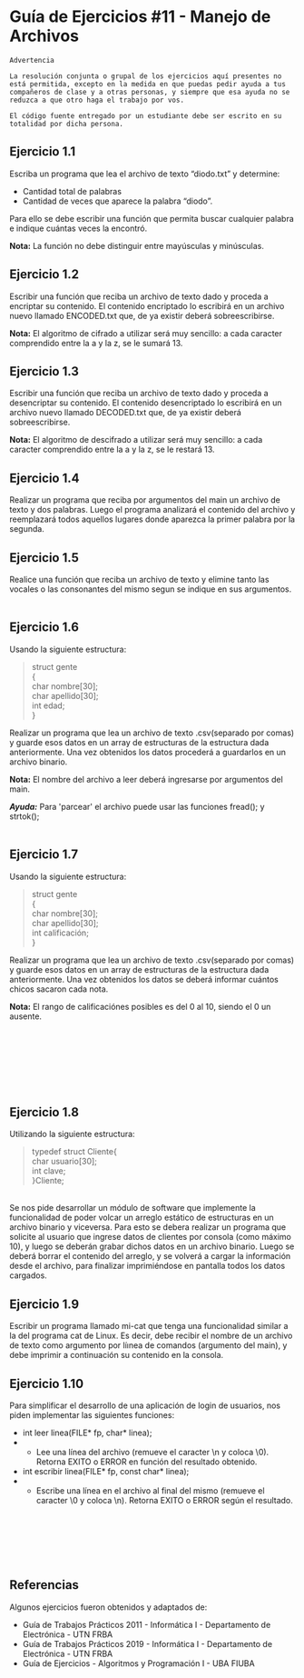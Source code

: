 # Guía de Ejercicios #11 - Manejo de Archivos

```
Advertencia

La resolución conjunta o grupal de los ejercicios aquí presentes no está permitida, excepto en la medida en que puedas pedir ayuda a tus compañeros de clase y a otras personas, y siempre que esa ayuda no se reduzca a que otro haga el trabajo por vos.

El código fuente entregado por un estudiante debe ser escrito en su totalidad por dicha persona.
```


## Ejercicio 1.1
Escriba un programa que lea el archivo de texto “diodo.txt” y determine:<br>
- Cantidad total de palabras<br>
- Cantidad de veces que aparece la palabra “diodo”. <br>
  
Para ello se debe escribir una función que
permita buscar cualquier palabra e indique cuántas veces la encontró.

**Nota:** La función no debe distinguir entre mayúsculas y minúsculas.

## Ejercicio 1.2
Escribir una función que reciba un archivo de texto dado y proceda a encriptar su contenido. El contenido encriptado lo escribirá en un archivo nuevo llamado ENCODED.txt que, de ya existir deberá sobreescribirse.<br>

**Nota:** El algoritmo de cifrado a utilizar será muy sencillo: a cada caracter comprendido entre la a y la z, se le sumará 13.

## Ejercicio 1.3
Escribir una función que reciba un archivo de texto dado y proceda a desencriptar su contenido. El contenido desencriptado lo escribirá en un archivo nuevo llamado DECODED.txt que, de ya existir deberá sobreescribirse.<br>

**Nota:** El algoritmo de descifrado a utilizar será muy sencillo: a cada caracter comprendido entre la a y la z, se le restará 13.

## Ejercicio 1.4
Realizar un programa que reciba por argumentos del main un archivo de texto y dos palabras. Luego el programa analizará el contenido del archivo y reemplazará todos aquellos lugares donde aparezca la primer palabra por la segunda.

## Ejercicio 1.5
Realice una función que reciba un archivo de texto y elimine tanto las vocales o las consonantes del mismo segun se indique en sus argumentos.
<br><br>

## Ejercicio 1.6
Usando la siguiente estructura:<br>
> struct gente<br>
> {<br>
>   char nombre[30];<br>
>   char apellido[30];<br>
>   int edad;<br>
> }<br>

Realizar un programa que lea un archivo de texto .csv(separado por comas) y guarde esos datos en un array de estructuras de la estructura dada anteriormente. Una vez obtenidos los datos procederá a guardarlos en un archivo binario.

**Nota:** El nombre del archivo a leer deberá ingresarse por argumentos del main.

***Ayuda:*** Para 'parcear' el archivo puede usar las funciones fread(); y strtok();
<br><br>

## Ejercicio 1.7
Usando la siguiente estructura:<br>
> struct gente<br>
> {<br>
>   char nombre[30];<br>
>   char apellido[30];<br>
>   int calificación;<br>
> }<br>

Realizar un programa que lea un archivo de texto .csv(separado por comas) y guarde esos datos en un array de estructuras de la estructura dada anteriormente. Una vez obtenidos los datos se deberá informar cuántos chicos sacaron cada nota.

**Nota:** El rango de calificaciónes posibles es del 0 al 10, siendo el 0 un ausente.
<br><br><br><br><br><br><br><br>

## Ejercicio 1.8
Utilizando la siguiente estructura:<br>

> typedef struct Cliente{<br>
> char usuario[30];<br>
> int clave;<br>
}Cliente;<br>

<br>
Se nos pide desarrollar un módulo de software que implemente la funcionalidad de poder volcar un arreglo estático de estructuras en un archivo binario y viceversa. Para esto se debera realizar un programa que solicite al usuario que ingrese datos de clientes por consola (como máximo 10), y luego se deberán grabar dichos datos en un archivo binario. Luego se deberá borrar el contenido del arreglo, y se volverá a cargar la información desde el archivo, para finalizar imprimiéndose en pantalla todos
los datos cargados.

## Ejercicio 1.9
Escribir un programa llamado mi-cat que tenga una funcionalidad similar a la del programa cat de Linux. Es decir, debe recibir el nombre de un archivo de texto como argumento por líınea de comandos (argumento del main), y debe imprimir a continuación su contenido en la consola.

## Ejercicio 1.10
Para simplificar el desarrollo de una aplicación de login de usuarios, nos piden implementar las siguientes funciones:<br>

- int leer linea(FILE* fp, char* linea); 
- - Lee una línea del archivo (remueve el caracter \n y
coloca \0). Retorna EXITO o ERROR en función del resultado obtenido.
- int escribir linea(FILE* fp, const char* linea); 
- - Escribe una línea en el archivo al final
del mismo (remueve el caracter \0 y coloca \n). Retorna EXITO o ERROR según el resultado.



<br><br><br><br><br>

## Referencias 
Algunos ejercicios fueron obtenidos y adaptados de:
- Guía de Trabajos Prácticos 2011 - Informática I - Departamento de Electrónica - UTN FRBA
- Guía de Trabajos Prácticos 2019 - Informática I - Departamento de Electrónica - UTN FRBA
- Guía de Ejercicios - Algoritmos y Programación I - UBA FIUBA

